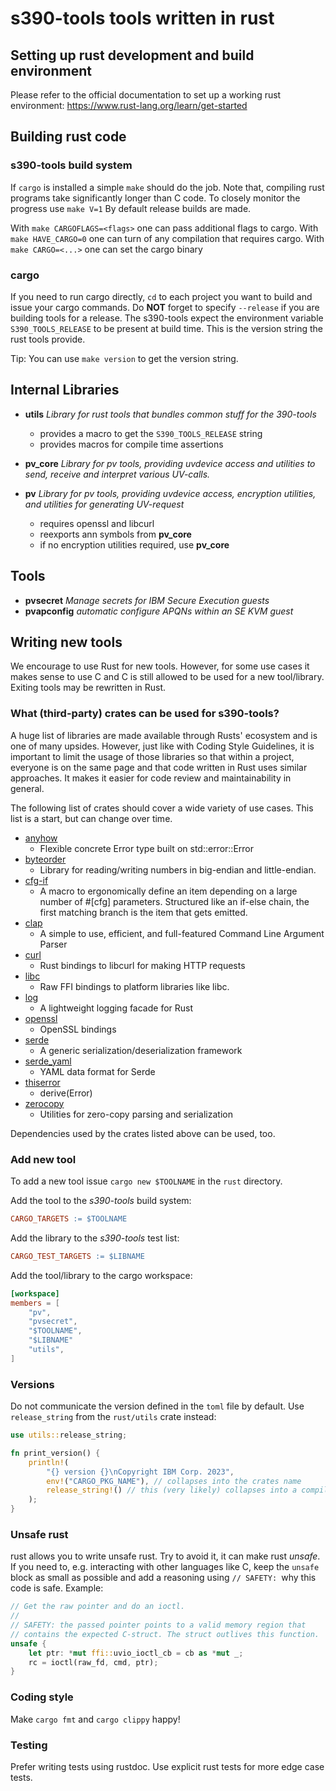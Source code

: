 # s390-tools tools written in rust

## Setting up rust development and build environment
Please refer to the official documentation to set up a working rust environment:
https://www.rust-lang.org/learn/get-started

## Building rust code
### s390-tools build system
If `cargo` is installed  a simple `make` should do the job. Note that,
compiling rust programs take significantly longer than C code. To closely
monitor the progress use `make V=1` By default release builds are made.

With `make CARGOFLAGS=<flags>` one can pass additional flags to cargo.
With `make HAVE_CARGO=0` one can turn of any compilation that requires cargo.
With `make CARGO=<...>` one can set the cargo binary

### cargo
If you need to run cargo directly, `cd` to each project you want to build and
issue your cargo commands. Do **NOT** forget to specify `--release` if you are
building tools for a release. The s390-tools expect the environment variable
`S390_TOOLS_RELEASE` to be present at build time. This is the version string the
rust tools provide.

Tip: You can use `make version` to get the version string.

## Internal Libraries
* __utils__ _Library for rust tools that bundles common stuff for the 390-tools_
	* provides a macro to get the `S390_TOOLS_RELEASE` string
	* provides macros for compile time assertions

* __pv_core__ _Library for pv tools, providing uvdevice access and utilities to send, receive and interpret various UV-calls._

* __pv__ _Library for pv tools, providing uvdevice access, encryption utilities, and utilities for generating UV-request_
	* requires openssl and libcurl
	* reexports ann symbols from __pv_core__
	* if no encryption utilities required, use __pv_core__

## Tools
* __pvsecret__ _Manage secrets for IBM Secure Execution guests_
* __pvapconfig__ _automatic configure APQNs within an SE KVM guest_

## Writing new tools
We encourage to use Rust for new tools. However, for some use cases it makes
sense to use C and C is still allowed to be used for a new tool/library.
Exiting tools may be rewritten in Rust.

### What (third-party) crates can be used for s390-tools?
A huge list of libraries are made available through Rusts' ecosystem and is one
of many upsides. However, just like with Coding Style Guidelines, it is
important to limit the usage of those libraries so that within a project,
everyone is on the same page and that code written in Rust uses similar
approaches. It makes it easier for code review and maintainability in general.

The following list of crates should cover a wide variety of use cases. This list
is a start, but can change over time.

* [anyhow](https://crates.io/crates/anyhow)
    * Flexible concrete Error type built on std::error::Error
* [byteorder](https://crates.io/crates/byteorder)
    * Library for reading/writing numbers in big-endian and little-endian.
* [cfg-if](https://crates.io/crates/cfg-if)
    * A macro to ergonomically define an item depending on a large number of
      #[cfg] parameters. Structured like an if-else chain, the first matching
      branch is the item that gets emitted.
* [clap](https://crates.io/crates/clap)
    * A simple to use, efficient, and full-featured Command Line Argument Parser
* [curl](https://crates.io/crates/curl)
    * Rust bindings to libcurl for making HTTP requests
* [libc](https://crates.io/crates/libc)
    * Raw FFI bindings to platform libraries like libc.
* [log](https://crates.io/crates/log)
    * A lightweight logging facade for Rust
* [openssl](https://crates.io/crates/openssl)
    * OpenSSL bindings
* [serde](https://crates.io/crates/serde)
    * A generic serialization/deserialization framework
* [serde_yaml](https://crates.io/crates/serde_yaml)
    * YAML data format for Serde
* [thiserror](https://crates.io/crates/thiserror)
    * derive(Error)
* [zerocopy](https://crates.io/crates/zerocopy)
    * Utilities for zero-copy parsing and serialization

Dependencies used by the crates listed above can be used, too.

### Add new tool
To add a new tool issue `cargo new $TOOLNAME` in the `rust` directory.

Add the tool to the _s390-tools_ build system:
```Makefile
CARGO_TARGETS := $TOOLNAME
```
Add the library to the _s390-tools_ test list:
```Makefile
CARGO_TEST_TARGETS := $LIBNAME
```

Add the tool/library to the cargo workspace:
```toml
[workspace]
members = [
	"pv",
	"pvsecret",
	"$TOOLNAME",
	"$LIBNAME"
	"utils",
]
```

### Versions
Do not communicate the version defined in the `toml` file by default. Use
`release_string` from the `rust/utils` crate instead:

```rust
use utils::release_string;

fn print_version() {
    println!(
        "{} version {}\nCopyright IBM Corp. 2023",
        env!("CARGO_PKG_NAME"), // collapses into the crates name
        release_string!() // this (very likely) collapses into a compile time constant
    );
}
```

### Unsafe rust
rust allows you to write unsafe rust. Try to avoid it, it can make rust
_unsafe_.  If you need to, e.g. interacting with other languages like C, keep
the `unsafe` block as small as possible and add a reasoning using `// SAFETY:
`why this code is safe. Example:

```rust
// Get the raw pointer and do an ioctl.
//
// SAFETY: the passed pointer points to a valid memory region that
// contains the expected C-struct. The struct outlives this function.
unsafe {
    let ptr: *mut ffi::uvio_ioctl_cb = cb as *mut _;
    rc = ioctl(raw_fd, cmd, ptr);
}
```

### Coding style
Make `cargo fmt` and `cargo clippy` happy!

### Testing
Prefer writing tests using rustdoc. Use explicit rust tests for more edge case tests.
